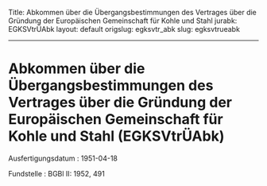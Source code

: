 Title: Abkommen über die Übergangsbestimmungen des Vertrages über die Gründung der
  Europäischen Gemeinschaft für Kohle und Stahl
jurabk: EGKSVtrÜAbk
layout: default
origslug: egksvtr_abk
slug: egksvtrueabk

---

# Abkommen über die Übergangsbestimmungen des Vertrages über die Gründung der Europäischen Gemeinschaft für Kohle und Stahl (EGKSVtrÜAbk)

Ausfertigungsdatum
:   1951-04-18

Fundstelle
:   BGBl II: 1952, 491

